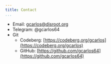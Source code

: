 ```yaml
---
title: Contact
...
```


- Email: [gcarlos@disroot.org](mailto:gcarlos@disroot.org)
- Telegram: @gcarlos64
- Git
    - Codeberg: [https://codeberg.org/gcarlos](https://codeberg.org/gcarlos)
    - GitHub: [https://github.com/gcarlos64](https://github.com/gcarlos64)
